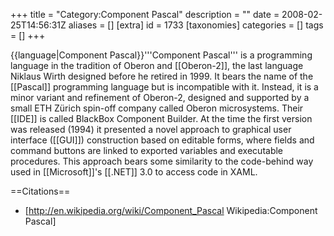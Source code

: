 +++
title = "Category:Component Pascal"
description = ""
date = 2008-02-25T14:56:31Z
aliases = []
[extra]
id = 1733
[taxonomies]
categories = []
tags = []
+++

{{language|Component Pascal}}'''Component Pascal''' is a programming language in the tradition of Oberon and [[Oberon-2]], the last language Niklaus Wirth designed before he retired in 1999. It bears the name of the [[Pascal]] programming language but is incompatible with it. Instead, it is a minor variant and refinement of Oberon-2, designed and supported by a small ETH Zürich spin-off company called Oberon microsystems. Their [[IDE]] is called BlackBox Component Builder. At the time the first version was released (1994) it presented a novel approach to graphical user interface ([[GUI]]) construction based on editable forms, where fields and command buttons are linked to exported variables and executable procedures. This approach bears some similarity to the code-behind way used in [[Microsoft]]'s [[.NET]] 3.0 to access code in XAML.

==Citations==
* [http://en.wikipedia.org/wiki/Component_Pascal Wikipedia:Component Pascal]
